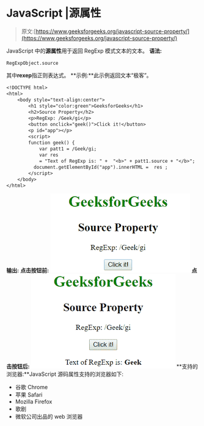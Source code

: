 # JavaScript |源属性

> 原文:[https://www.geeksforgeeks.org/javascript-source-property/](https://www.geeksforgeeks.org/javascript-source-property/)

JavaScript 中的**源属性**用于返回 RegExp 模式文本的文本。
**语法:**

```
RegExpObject.source
```

其中**rexep**指正则表达式。
**示例:**此示例返回文本“极客”。

```
<!DOCTYPE html>
<html>
    <body style="text-align:center">
        <h1 style="color:green">GeeksforGeeks</h1>
        <h2>Source Property</h2>
        <p>RegExp: /Geek/gi</p>
        <button onclick="geek()">Click it!</button>
        <p id="app"></p>
        <script>
        function geek() {
            var patt1 = /Geek/gi;
            var res 
            = "Text of RegExp is: " +  "<b>" + patt1.source + "</b>";
          document.getElementById("app").innerHTML =  res ;
        </script>
    </body>
</html>
```

**输出:**
**点击按钮前:**
![compile](img/4b641a4fe319dfa5b1ea30813cc1e176.png)
**点击按钮后:**
![compile](img/b5514c25a9b62dee528716d9fd2ed489.png)
**支持的浏览器:**JavaScript 源码属性支持的浏览器如下:

*   谷歌 Chrome
*   苹果 Safari
*   Mozilla Firefox
*   歌剧
*   微软公司出品的 web 浏览器